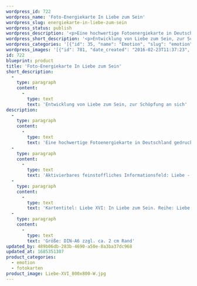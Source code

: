 ```yaml
---
wordpress_id: 722
wordpress_name: 'Foto-Energiekarte In Liebe zum Sein'
wordpress_slug: energiekarte-in-liebe-zum-sein
wordpress_status: publish
wordpress_description: '<p>Eine hochwertige Fotoenergiekarte in Deutschland gedruckt und in Handarbeit laminiert.  Sie ist in Postkartengröße (DIN-A6) gut zu transportieren und kann auch auf den Körper aufgelegt werden.</p><p>Aktivierbares feinstoffliches Informationsfeld: Liebe - Sein - Hiersein - Verbundenheit - Schöpfungsbewusstsein: Entwicklung von Liebe zum Hiersein, zur Schöpfung und zur Lebendigkeit. Liebe für sich und andere empfinden. Durch die Verbundenheit mit der gesamten Schöpfung Stärkung erfahren. Vertiefung des Bewusstsein dafür, dass alles Sein göttlichen Ursprungs ist. Hiermit geht gegebenenfalls ein tiefgehender Wandel in der Einstellung zu sich selbst und seiner Umgebung einher.</p><p>Kartentitel: Liebe XVI: In Liebe zum Sein. Reihe: Liebe.</p><p>Größe: DIN-A6 zzgl. ca. 2 cm Rand<br />Andere Formate sind individuell für Sie innerhalb weniger Tage herstellbar. Bitte kontaktieren Sie uns hierfür unter <a href="mailto:info@elvedenverlag.de">info@elvedenverlag.de</a>.</p><p><a href="https://my.feenbaum.de/anwendung-energiebilder-foto-laminiert/">Anwendungshinweise</a>      <a href="https://my.feenbaum.de/produktinformationen-fotokarten/">Produktinformationen</a></p>'
wordpress_short_description: '<p>Entwicklung von Liebe zum Sein, zur Schöpfung an sich</p>'
wordpress_categories: '[{"id": 35, "name": "Emotion", "slug": "emotion"}, {"id": 23, "name": "Fotokarten", "slug": "fotokarten"}]'
wordpress_images: '[{"id": 781, "date_created": "2016-02-23T11:37:23", "date_created_gmt": "2016-02-23T09:37:23", "date_modified": "2016-02-23T11:37:23", "date_modified_gmt": "2016-02-23T09:37:23", "src": "https://my.feenbaum.de/wp-content/uploads/2016/02/Liebe-XVI_800x800-W.jpg", "name": "Liebe-XVI_800x800-W", "alt": ""}]'
id: 722
blueprint: product
title: 'Foto-Energiekarte In Liebe zum Sein'
short_description:
  -
    type: paragraph
    content:
      -
        type: text
        text: 'Entwicklung von Liebe zum Sein, zur Schöpfung an sich'
description:
  -
    type: paragraph
    content:
      -
        type: text
        text: 'Eine hochwertige Fotoenergiekarte in Deutschland gedruckt und in Handarbeit laminiert.  Sie ist in Postkartengröße (DIN-A6) gut zu transportieren und kann auch auf den Körper aufgelegt werden.'
  -
    type: paragraph
    content:
      -
        type: text
        text: 'Aktivierbares feinstoffliches Informationsfeld: Liebe - Sein - Hiersein - Verbundenheit - Schöpfungsbewusstsein: Entwicklung von Liebe zum Hiersein, zur Schöpfung und zur Lebendigkeit. Liebe für sich und andere empfinden. Durch die Verbundenheit mit der gesamten Schöpfung Stärkung erfahren. Vertiefung des Bewusstsein dafür, dass alles Sein göttlichen Ursprungs ist. Hiermit geht gegebenenfalls ein tiefgehender Wandel in der Einstellung zu sich selbst und seiner Umgebung einher.'
  -
    type: paragraph
    content:
      -
        type: text
        text: 'Kartentitel: Liebe XVI: In Liebe zum Sein. Reihe: Liebe.'
  -
    type: paragraph
    content:
      -
        type: text
        text: 'Größe: DIN-A6 zzgl. ca. 2 cm Rand'
updated_by: 489b06db-283b-4690-a50e-8a3ba37dc968
updated_at: 1685351307
product_categories:
  - emotion
  - fotokarten
product_image: Liebe-XVI_800x800-W.jpg
---
```

